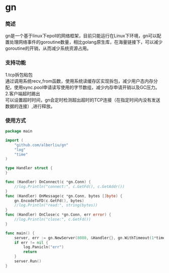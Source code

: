 # gn
### 简述
gn是一个基于linux下epoll的网络框架，目前只能运行在Linux下环境，gn可以配置处理网络事件的goroutine数量，相比golang原生库，在海量链接下，可以减少goroutine的开销，从而减少系统资源占用。
### 支持功能
1.tcp拆包粘包  
通过调用系统recv_from函数，使用系统读缓存区实现拆包，减少用户态内存分配，使用sync.pool申请读写使用的字节数组，减少内存申请开销以及GC压力。  
2.客户端超时踢出  
可以设置超时时间，gn会定时检测超出超时的TCP连接（在指定时间内没有发送数据的连接）,进行释放。
### 使用方式
```go
package main

import (
	"github.com/alberliu/gn"
	"log"
	"time"
)

type Handler struct {
}

func (Handler) OnConnect(c *gn.Conn) {
	//log.Println("connect:", c.GetFd(), c.GetAddr())
}
func (Handler) OnMessage(c *gn.Conn, bytes []byte) {
	gn.EncodeToFD(c.GetFd(), bytes)
	//log.Println("read:", string(bytes))
}
func (Handler) OnClose(c *gn.Conn, err error) {
	//log.Println("close:", c.GetFd())
}

func main() {
	server, err := gn.NewServer(8080, &Handler{}, gn.WithTimeout(1*time.Second, 5*time.Second))
	if err != nil {
		log.Panicln("err")
		return
	}
	server.Run()
}

```
